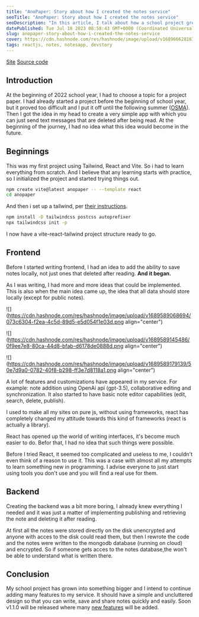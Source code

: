 ```yaml
---
title: "AnoPaper: Story about how I created the notes service"
seoTitle: "AnoPaper: Story about how I created the notes service"
seoDescription: "In this article, I talk about how a school project grew into something bigger, how I created a notes service."
datePublished: Tue Jul 18 2023 08:58:43 GMT+0000 (Coordinated Universal Time)
slug: anopaper-story-about-how-i-created-the-notes-service
cover: https://cdn.hashnode.com/res/hashnode/image/upload/v1689666281673/d71a9639-47a1-4ac8-a873-0b72a028bddc.png
tags: reactjs, notes, notesapp, devstory
---
```


[Site](https://anopaper.artegoser.ru) [Source code](https://github.com/artegoser/AnoPaper)

## Introduction

At the beginning of 2022 school year, I had to choose a topic for a project paper. I had already started a project before the beginning of school year, but it proved too difficult and I put it off until the following summer ([OSMA](https://github.com/OSMA-D)). Then I got the idea in my head to create a very simple app with which you can just send text messages that are deleted after being read. At the beginning of the journey, I had no idea what this idea would become in the future.

## Beginnings

This was my first project using Tailwind, React and Vite. So i had to learn everything from scratch. And I believe that any learning starts with practice, so I initialized the project and started trying things out.

```bash
npm create vite@latest anopaper -- --template react
cd anopaper
```

And then i set up a tailwind, per [their instructions](https://tailwindcss.com/docs/guides/vite).

```bash
npm install -D tailwindcss postcss autoprefixer
npx tailwindcss init -p
```

I now have a vite-react-tailwind project structure ready to go.

## Frontend

Before I started writing frontend, I had an idea to add the ability to save notes locally, not just ones that deleted after reading. **And it began.**

As I was writing, I had more and more ideas that could be implemented. This is also when the main idea came up, the idea that all data should store locally (except for public notes).

![](https://cdn.hashnode.com/res/hashnode/image/upload/v1689589068694/073c6304-f2ea-4c5d-89d5-e5d054f1e03d.png align="center")

![](https://cdn.hashnode.com/res/hashnode/image/upload/v1689589145486/0f9ee7e8-80ca-44d8-bfab-d6178de0888d.png align="center")

![](https://cdn.hashnode.com/res/hashnode/image/upload/v1689589179139/50e7d9a0-0782-40f8-b298-ff3e7d8118a1.png align="center")

A lot of features and customizations have appeared in my service. For example: note addition using OpenAi api (gpt-3.5), collaborative editing and synchronization. It also started to have basic note editor capabilities (edit, search, delete, publish).

I used to make all my sites on pure js, without using frameworks, react has completely changed my attitude towards this kind of frameworks (react is actually a library).

React has opened up the world of writing interfaces, it's become much easier to do. Befor that, I had no idea that such things were possible.

Before I tried React, it seemed too complicated and useless to me, I couldn't even think of a reason to use it. This was a case with almost all my attempts to learn something new in programming. I advise everyone to just start using tools you don't use and you will find a real use for them.

## Backend

Creating the backend was a bit more boring, I already knew everything I needed and it was just a matter of implementing publishing and retrieving the note and deleting it after reading.

At first all the notes were stored directly on the disk unencrypted and anyone with acces to the disk could read them, but then I rewrote the code and the notes were written to the mongodb database (running on cloud) and encrypted. So if someone gets acces to the notes database,the won't be able to understand what is written there.

## Conclusion

My school project has grown into something bigger and I intend to continue adding many features to my service. It should have a simple and uncluttered design so that you can write, save and share notes quickly and easily. Soon v1.1.0 will be released where many [new features](https://github.com/artegoser/AnoPaper/blob/main/changelog.md) will be added.
